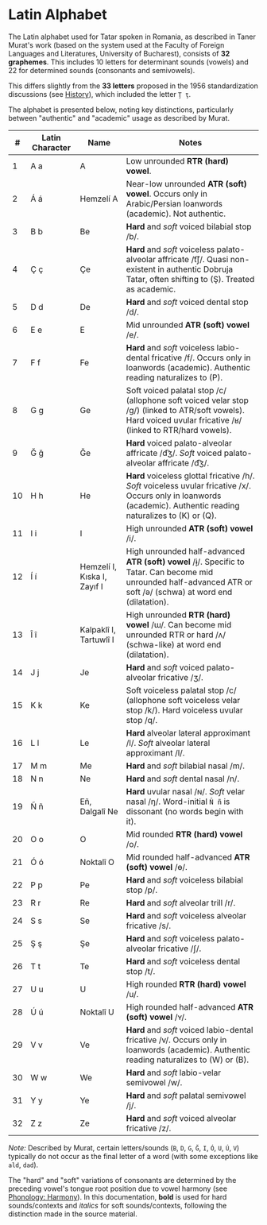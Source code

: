 # Latin Alphabet

The Latin alphabet used for Tatar spoken in Romania, as described in Taner Murat's work (based on the system used at the Faculty of Foreign Languages and Literatures, University of Bucharest), consists of **32 graphemes**. This includes 10 letters for determinant sounds (vowels) and 22 for determined sounds (consonants and semivowels).

This differs slightly from the **33 letters** proposed in the 1956 standardization discussions (see [History](../history/alphabet_standardization.md)), which included the letter `Ţ ţ`.

The alphabet is presented below, noting key distinctions, particularly between "authentic" and "academic" usage as described by Murat.

| # | Latin Character | Name       | Notes                                                                 |
|---|-----------------|------------|-----------------------------------------------------------------------|
| 1 | A a             | A          | Low unrounded **RTR (hard) vowel**.                                   |
| 2 | Á á             | Hemzelí A  | Near-low unrounded **ATR (soft) vowel**. Occurs only in Arabic/Persian loanwords (academic). Not authentic. |
| 3 | B b             | Be         | **Hard** and *soft* voiced bilabial stop /b/.                           |
| 4 | Ç ç             | Çe         | **Hard** and *soft* voiceless palato-alveolar affricate /t͡ʃ/. Quasi non-existent in authentic Dobruja Tatar, often shifting to (Ş). Treated as academic. |
| 5 | D d             | De         | **Hard** and *soft* voiced dental stop /d/.                             |
| 6 | E e             | E          | Mid unrounded **ATR (soft) vowel** /e/.                               |
| 7 | F f             | Fe         | **Hard** and *soft* voiceless labio-dental fricative /f/. Occurs only in loanwords (academic). Authentic reading naturalizes to (P). |
| 8 | G g             | Ge         | Soft voiced palatal stop /c/ (allophone soft voiced velar stop /g/) (linked to ATR/soft vowels). Hard voiced uvular fricative /ʁ/ (linked to RTR/hard vowels). |
| 9 | Ğ ğ             | Ğe         | **Hard** voiced palato-alveolar affricate /d͡ʒ/. *Soft* voiced palato-alveolar affricate /d͡ʒ/. |
| 10| H h             | He         | **Hard** voiceless glottal fricative /h/. *Soft* voiceless uvular fricative /x/. Occurs only in loanwords (academic). Authentic reading naturalizes to (K) or (Q). |
| 11| I i             | I          | High unrounded **ATR (soft) vowel** /i/.                               |
| 12| Í í             | Hemzelí I, Kıska I, Zayıf I | High unrounded half-advanced **ATR (soft) vowel** /ɨ̞/. Specific to Tatar. Can become mid unrounded half-advanced ATR or soft /ə/ (schwa) at word end (dilatation). |
| 13| Î î             | Kalpaklî I, Tartuwlî I | High unrounded **RTR (hard) vowel** /ɯ/. Can become mid unrounded RTR or hard /ʌ/ (schwa-like) at word end (dilatation). |
| 14| J j             | Je         | **Hard** and *soft* voiced palato-alveolar fricative /ʒ/.               |
| 15| K k             | Ke         | Soft voiceless palatal stop /c/ (allophone soft voiceless velar stop /k/). Hard voiceless uvular stop /q/. |
| 16| L l             | Le         | **Hard** alveolar lateral approximant /l/. *Soft* alveolar lateral approximant /l/. |
| 17| M m             | Me         | **Hard** and *soft* bilabial nasal /m/.                               |
| 18| N n             | Ne         | **Hard** and *soft* dental nasal /n/.                                 |
| 19| Ñ ñ             | Εñ, Dalgalî Ne | **Hard** uvular nasal /ɴ/. *Soft* velar nasal /ŋ/. Word-initial `Ñ ñ` is dissonant (no words begin with it). |
| 20| O o             | O          | Mid rounded **RTR (hard) vowel** /o/.                                 |
| 21| Ó ó             | Noktalî O  | Mid rounded half-advanced **ATR (soft) vowel** /ɵ/.                     |
| 22| P p             | Pe         | **Hard** and *soft* voiceless bilabial stop /p/.                          |
| 23| R r             | Re         | **Hard** and *soft* alveolar trill /r/.                               |
| 24| S s             | Se         | **Hard** and *soft* voiceless alveolar fricative /s/.                    |
| 25| Ş ş             | Şe         | **Hard** and *soft* voiceless palato-alveolar fricative /ʃ/.            |
| 26| T t             | Te         | **Hard** and *soft* voiceless dental stop /t/.                          |
| 27| U u             | U          | High rounded **RTR (hard) vowel** /u/.                                |
| 28| Ú ú             | Noktalî U  | High rounded half-advanced **ATR (soft) vowel** /ʏ/.                     |
| 29| V v             | Ve         | **Hard** and *soft* voiced labio-dental fricative /v/. Occurs only in loanwords (academic). Authentic reading naturalizes to (W) or (B). |
| 30| W w             | We         | **Hard** and *soft* labio-velar semivowel /w/.                         |
| 31| Y y             | Ye         | **Hard** and *soft* palatal semivowel /j/.                             |
| 32| Z z             | Ze         | **Hard** and *soft* voiced alveolar fricative /z/.                       |

*Note:* Described by Murat, certain letters/sounds (`B`, `D`, `G`, `Ğ`, `I`, `Ó`, `U`, `Ú`, `V`) typically do not occur as the final letter of a word (with some exceptions like `ald`, `dad`).

The "hard" and "soft" variations of consonants are determined by the preceding vowel's tongue root position due to vowel harmony (see [Phonology: Harmony](../phonology/harmony.md)). In this documentation, **bold** is used for hard sounds/contexts and *italics* for soft sounds/contexts, following the distinction made in the source material.
